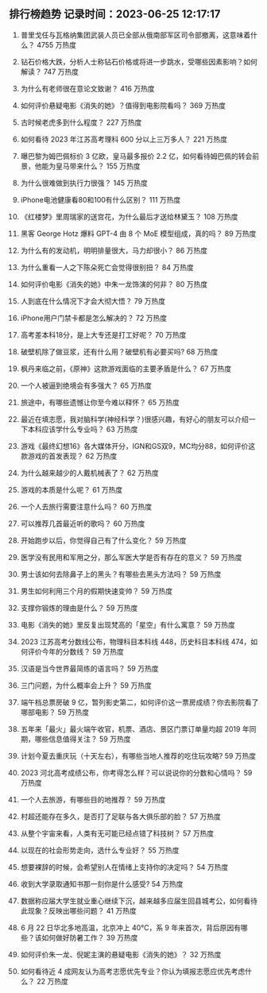 
## 排行榜趋势 记录时间：2023-06-25 12:17:17
  
  1. 普里戈任与瓦格纳集团武装人员已全部从俄南部军区司令部撤离，这意味着什么？ 4755 万热度
    
  2. 钻石价格大跌，分析人士称钻石价格或将进一步跳水，受哪些因素影响？如何解读？ 747 万热度
    
  3. 为什么有老师很在意论文致谢？ 416 万热度
    
  4. 如何评价悬疑电影《消失的她》？值得到电影院看吗？ 369 万热度
    
  5. 古时候老虎多到什么程度？ 227 万热度
    
  6. 如何看待 2023 年江苏高考理科 600 分以上三万多人？ 221 万热度
    
  7. 曝巴黎为姆巴佩标价 3 亿欧，皇马最多报价 2.2 亿，如何看待姆巴佩的转会前景，他能为皇马带来什么？ 155 万热度
    
  8. 为什么很难做到执行力很强？ 145 万热度
    
  9. iPhone电池健康看80和100有什么区别？ 111 万热度
    
  10. 《红楼梦》里周瑞家的送宫花，为什么最后才送给林黛玉？ 108 万热度
    
  11. 黑客 George Hotz 爆料 GPT-4 由 8 个 MoE 模型组成，真的吗？ 89 万热度
    
  12. 为什么有的发动机，明明排量很大，马力却很小？ 86 万热度
    
  13. 为什么重看一人之下陈朵死亡会觉得很别扭？ 84 万热度
    
  14. 如何评价电影《消失的她》中朱一龙饰演的何非？ 80 万热度
    
  15. 人到底在什么情况下才会大彻大悟？ 79 万热度
    
  16. iPhone用户门禁卡都是怎么解决的？ 72 万热度
    
  17. 高考差本科18分，是上大专还是打工好呢？ 70 万热度
    
  18. 破壁机除了做豆浆，还有什么用？破壁机有必要买吗? 68 万热度
    
  19. 枫丹来临之前，《原神》这款游戏面临的主要矛盾是什么？ 67 万热度
    
  20. 一个人被逼到绝境会有多强大？ 65 万热度
    
  21. 旅途中，有哪些遗憾让你至今难以释怀？ 65 万热度
    
  22. 最近在填志愿，我对脑科学(神经科学？)很感兴趣，有好心的朋友可以介绍一下本科应该学什么专业吗？ 63 万热度
    
  23. 游戏《最终幻想16》各大媒体开分，IGN和GS双9，MC均分88，如何评价这款游戏的首发表现？ 62 万热度
    
  24. 为什么越来越少的人戴机械表了？ 62 万热度
    
  25. 游戏的本质是什么呢？ 61 万热度
    
  26. 一个人去旅行需要注意什么吗？ 60 万热度
    
  27. 可以推荐几首最近听的歌吗？ 60 万热度
    
  28. 开始跑步以后，你觉得自己有了什么变化？ 59 万热度
    
  29. 医学没有民用和军用之分，那么军医大学是否有存在的意义？ 59 万热度
    
  30. 男士该如何去除鼻子上的黑头？有哪些去黑头方法吗？ 59 万热度
    
  31. 男生如何利用三个月的假期快速变帅？ 59 万热度
    
  32. 支撑你锻炼的理由是什么？ 59 万热度
    
  33. 电影《消失的她》里反复出现梵高的「星空」有什么寓意？ 59 万热度
    
  34. 2023 江苏高考分数线公布，物理科目本科线 448，历史科目本科线 474，如何评价今年的分数线？ 59 万热度
    
  35. 汉语是当今世界最简练的语言吗？ 59 万热度
    
  36. 三门问题，为什么概率会上升？ 59 万热度
    
  37. 端午档总票房破 9 亿，暂列影史第二，如何评价这一票房成绩？你去影院看了哪部电影？ 59 万热度
    
  38. 五年来「最火」最火端午收官，机票、酒店、景区门票订单量均超 2019 年同期，哪些信息值得关注？ 59 万热度
    
  39. 计划今夏去重庆玩（十天左右），有哪些当地人推荐的吃住玩攻略? 59 万热度
    
  40. 2023 河北高考成绩公布，你考得怎么样？可以说说你的分数和心情吗？ 59 万热度
    
  41. 一个人去旅游，有哪些目的地推荐？ 59 万热度
    
  42. 村超还能存在多久，是否打了足联与各大俱乐部的脸？ 57 万热度
    
  43. 从整个宇宙来看，人类有无可能已经点错了科技树？ 57 万热度
    
  44. 以现在的社会形势走向，选什么专业好？ 55 万热度
    
  45. 想要裸辞的时候，会希望别人在情绪上支持你的决定吗？ 54 万热度
    
  46. 收到大学录取通知书那一刻你是什么感受? 54 万热度
    
  47. 数据称应届大学生就业重心继续下沉，越来越多应届生回县城考公，如何看待此现象？反映出哪些问题？ 41 万热度
    
  48. 6 月 22 日华北多地高温，北京冲上 40℃，系 9 年来首次，背后原因有哪些？该如何做好防暑工作？ 39 万热度
    
  49. 如何评价朱一龙、倪妮主演的悬疑电影《消失的她》？ 32 万热度
    
  50. 如何看待近 4 成网友认为高考志愿优先专业？你认为填报志愿应优先考虑什么？ 22 万热度
    